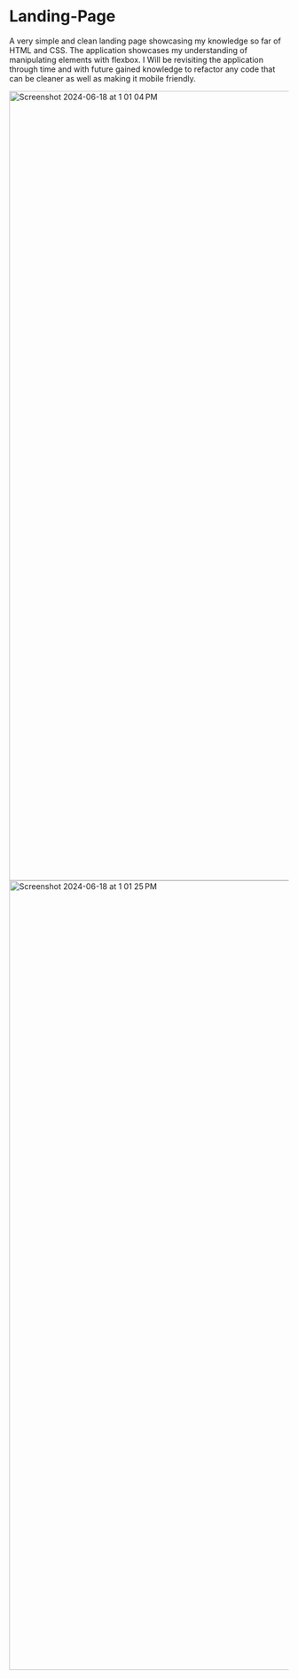 # Landing-Page

A very simple and clean landing page showcasing my knowledge so far of HTML and CSS.
The application showcases my understanding of manipulating elements with flexbox. I Will be revisiting the application through time and with future gained knowledge to refactor any code that can be cleaner as well as making it mobile friendly.


<img width="1425" alt="Screenshot 2024-06-18 at 1 01 04 PM" src="https://github.com/Lrive004/landing-page/assets/112648247/c5feaea5-2817-4cc4-837e-bab682ff6d72">
<img width="1425" alt="Screenshot 2024-06-18 at 1 01 25 PM" src="https://github.com/Lrive004/landing-page/assets/112648247/38012abb-6aab-48e3-a337-be479b66877d">
